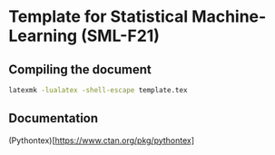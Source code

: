 # Template for Statistical Machine-Learning (SML-F21)

## Compiling the document
``` bash
latexmk -lualatex -shell-escape template.tex
```

## Documentation
(Pythontex)[https://www.ctan.org/pkg/pythontex]

